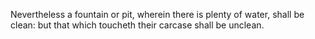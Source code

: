 Nevertheless a fountain or pit, wherein there is plenty of water, shall be clean: but that which toucheth their carcase shall be unclean.
